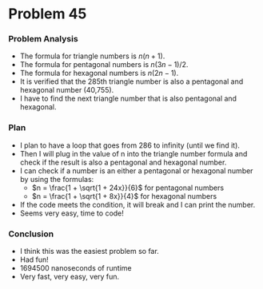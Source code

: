 # Problem 45
### Problem Analysis
- The formula for triangle numbers is $n(n+1)$.
- The formula for pentagonal numbers is $n(3n-1)/2$.
- The formula for hexagonal numbers is $n(2n-1)$.
- It is verified that the 285th triangle number is also a pentagonal and hexagonal number (40,755).
- I have to find the next triangle number that is also pentagonal and hexagonal.

### Plan
- I plan to have a loop that goes from 286 to infinity (until we find it).
- Then I will plug in the value of n into the triangle number formula and check if the result is also a pentagonal and hexagonal number.
- I can check if a number is an either a pentagonal or hexagonal number by using the formulas:
  - $n = \frac{1 + \sqrt{1 + 24x}}{6}$ for pentagonal numbers
  - $n = \frac{1 + \sqrt{1 + 8x}}{4}$ for hexagonal numbers
- If the code meets the condition, it will break and I can print the number.
- Seems very easy, time to code!

### Conclusion
- I think this was the easiest problem so far.
- Had fun!
- 1694500 nanoseconds of runtime
- Very fast, very easy, very fun.